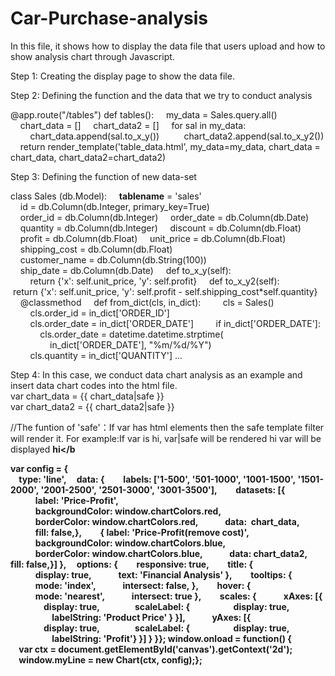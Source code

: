 # Car-Purchase-analysis
In this file, it shows how to display the data file that users upload and how to show analysis chart through Javascript.

Step 1: Creating the display page to show the data file.

Step 2: Defining the function and the data that we try to conduct analysis

@app.route("/tables")
def tables():
    my_data = Sales.query.all()
    chart_data = []
    chart_data2 = []
    for sal in my_data:
        chart_data.append(sal.to_x_y()) 
        chart_data2.append(sal.to_x_y2())
    return render_template('table_data.html', my_data=my_data, chart_data = chart_data, chart_data2=chart_data2)
    
Step 3: Defining the function of new data-set

class Sales (db.Model):
    __tablename__ = 'sales'
    id = db.Column(db.Integer, primary_key=True)
    order_id = db.Column(db.Integer)
    order_date = db.Column(db.Date)
    quantity = db.Column(db.Integer)
    discount = db.Column(db.Float)
    profit = db.Column(db.Float)
    unit_price = db.Column(db.Float)
    shipping_cost = db.Column(db.Float)
    customer_name = db.Column(db.String(100))
    ship_date = db.Column(db.Date)
    def to_x_y(self):
        return {'x': self.unit_price, 'y': self.profit}
    def to_x_y2(self):
     return {'x': self.unit_price, 'y': self.profit - self.shipping_cost*self.quantity}
    @classmethod
    def from_dict(cls, in_dict):
        cls = Sales() 
        cls.order_id = in_dict['ORDER_ID']
        cls.order_date = in_dict['ORDER_DATE']
        if in_dict['ORDER_DATE']:
            cls.order_date = datetime.datetime.strptime(
                in_dict['ORDER_DATE'], "%m/%d/%Y")
        cls.quantity = in_dict['QUANTITY']
        ...
        
Step 4: In this case, we conduct data chart analysis as an example and insert data chart codes into the html file.
var chart_data = {{ chart_data|safe }} 
var chart_data2 = {{ chart_data2|safe }} 

//The funtion of 'safe'：If var has html elements then the safe template filter will render it. For example:If var is hi, var|safe will be rendered hi var will be displayed <b>hi</b
    
var config = {            
    type: 'line',
    data: {
        labels: ['1-500', '501-1000', '1001-1500', '1501-2000', '2001-2500', '2501-3000', '3001-3500'],
        datasets: [{
            label: 'Price-Profit',
            backgroundColor: window.chartColors.red,
            borderColor: window.chartColors.red,
            data:  chart_data,
            fill: false,},
        { label: 'Price-Profit(remove cost)',
            backgroundColor: window.chartColors.blue,
            borderColor: window.chartColors.blue,
            data: chart_data2,
            fill: false,}] },
    options: {
        responsive: true,
        title: {
            display: true,
            text: 'Financial Analysis' },
        tooltips: {
            mode: 'index',
            intersect: false, },
        hover: {
            mode: 'nearest',
            intersect: true },
        scales: {
            xAxes: [{
                display: true,
                scaleLabel: {
                    display: true,
                    labelString: 'Product Price' } }],
            yAxes: [{
                display: true,
                scaleLabel: {
                    display: true,
                    labelString: 'Profit'} }] } }};
window.onload = function() {
    var ctx = document.getElementById('canvas').getContext('2d'); 
    window.myLine = new Chart(ctx, config);};
</script>    

